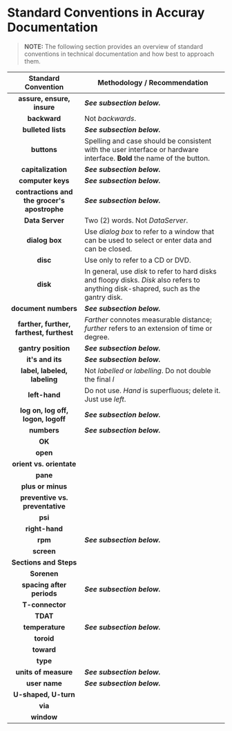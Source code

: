 # Standard Conventions in Accuray Documentation

> **NOTE:** The following section provides an overview of standard conventions in technical documentation and how best to approach them.

|**Standard Convention**|**Methodology / Recommendation**|
|:---------------------:|--------------------------------|
|**assure, ensure, insure**|***See subsection below.***|
|**backward**|Not *backwards*.|
|**bulleted lists**|***See subsection below.***|
|**buttons**|Spelling and case should be consistent with the user interface or hardware interface. **Bold** the name of the button.|
|**capitalization**|***See subsection below.***|
|**computer keys**|***See subsection below.***|
|**contractions and the grocer's apostrophe**|***See subsection below.***|
|**Data Server**|Two (2) words. Not *DataServer*.|
|**dialog box**|Use *dialog box* to refer to a window that can be used to select or enter data and can be closed.|
|**disc**|Use only to refer to a CD or DVD.|
|**disk**|In general, use *disk* to refer to hard disks and floopy disks. *Disk* also refers to anything disk-shapred, such as the gantry disk.|
|**document numbers**|***See subsection below.***|
|**farther, further, farthest, furthest**|*Farther* connotes measurable distance; *further* refers to an extension of time or degree.|
|**gantry position**|***See subsection below.***|
|**it's and its**|***See subsection below.***|
|**label, labeled, labeling**|Not *labelled* or *labelling*. Do not double the final *l*|
|**left-hand**|Do not use. *Hand* is superfluous; delete it. Just use *left*.|
|**log on, log off, logon, logoff**|***See subsection below.***|
|**numbers**|***See subsection below.***|
|**OK**|
|**open**|
|**orient vs. orientate**|
|**pane**|
|**plus or minus**|
|**preventive vs. preventative**|
|**psi**|
|**right-hand**|
|**rpm**|***See subsection below.***|
|**screen**|
|**Sections and Steps**|
|**Sorenen**|
|**spacing after periods**|***See subsection below.***|
|**T-connector**|
|**TDAT**|
|**temperature**|***See subsection below.***|
|**toroid**|
|**toward**|
|**type**|
|**units of measure**|***See subsection below.***|
|**user name**|***See subsection below.***|
|**U-shaped, U-turn**|
|**via**|
|**window**|
